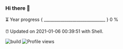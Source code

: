 ### Hi there 👋

⏳ Year progress { ______________________________ } 0 %

⏰ Updated on 2021-01-06 00:39:51 with Shell.

![build](https://github.com/shenxianpeng/shenxianpeng/workflows/build/badge.svg) ![Profile views](https://gpvc.arturio.dev/shenxianpeng)